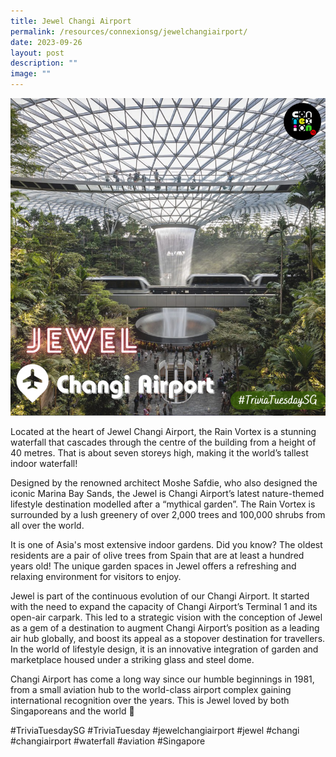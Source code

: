 ```yaml
---
title: Jewel Changi Airport
permalink: /resources/connexionsg/jewelchangiairport/
date: 2023-09-26
layout: post
description: ""
image: ""
---
```

![](/images/connexionsg/2023/jewel%20changi.PNG)


Located at the heart of Jewel Changi Airport, the Rain Vortex is a stunning waterfall that cascades through the centre of the building from a height of 40 metres. That is about seven storeys high, making it the world’s tallest indoor waterfall!

Designed by the renowned architect Moshe Safdie, who also designed the iconic Marina Bay Sands, the Jewel is Changi Airport’s latest nature-themed lifestyle destination modelled after a “mythical garden”. The Rain Vortex is surrounded by a lush greenery of over 2,000 trees and 100,000 shrubs from all over the world.

It is one of Asia's most extensive indoor gardens. Did you know? The oldest residents are a pair of olive trees from Spain that are at least a hundred years old! The unique garden spaces in Jewel offers a refreshing and relaxing environment for visitors to enjoy.

Jewel is part of the continuous evolution of our Changi Airport. It started with the need to expand the capacity of Changi Airport’s Terminal 1 and its open-air carpark. This led to a strategic vision with the conception of Jewel as a gem of a destination to augment Changi Airport’s position as a leading air hub globally, and boost its appeal as a stopover destination for travellers. In the world of lifestyle design, it is an innovative integration of garden and marketplace housed under a striking glass and steel dome.

Changi Airport has come a long way since our humble beginnings in 1981, from a small aviation hub to the world-class airport complex gaining international recognition over the years. This is Jewel loved by both Singaporeans and the world 💎

#TriviaTuesdaySG #TriviaTuesday #jewelchangiairport #jewel #changi #changiairport #waterfall #aviation #Singapore
